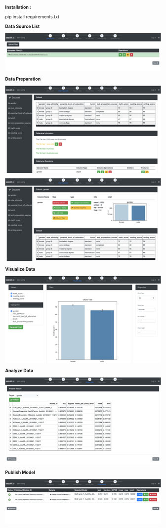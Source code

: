 **Installation :**

pip install requirements.txt



**Data Source List**

![Data Source](media/img/data-source.png)

**Data Preparation**

![Data Preparation](media/img/data-prep-1.png)

![Data Preparation](media/img/data-prep-2.png)

**Visualize Data**

![Visualize Data](media/img/visualise-data.png)

**Analyze Data**

![Analyze Data](media/img/train-data.png)

**Publish Model**

![Publish Model](media/img/publish-modal.png)
